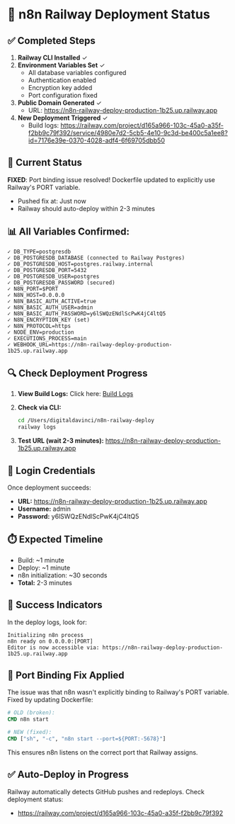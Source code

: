 # 🚀 n8n Railway Deployment Status

## ✅ Completed Steps

1. **Railway CLI Installed** ✓
2. **Environment Variables Set** ✓
   - All database variables configured
   - Authentication enabled
   - Encryption key added
   - Port configuration fixed
3. **Public Domain Generated** ✓
   - URL: https://n8n-railway-deploy-production-1b25.up.railway.app
4. **New Deployment Triggered** ✓
   - Build logs: https://railway.com/project/d165a966-103c-45a0-a35f-f2bb9c79f392/service/4980e7d2-5cb5-4e10-9c3d-be400c5a1ee8?id=7176e39e-0370-4028-adf4-6f69705dbb50

## 🔄 Current Status

**FIXED**: Port binding issue resolved! Dockerfile updated to explicitly use Railway's PORT variable.
- Pushed fix at: Just now
- Railway should auto-deploy within 2-3 minutes

## 📊 All Variables Confirmed:
```
✓ DB_TYPE=postgresdb
✓ DB_POSTGRESDB_DATABASE (connected to Railway Postgres)
✓ DB_POSTGRESDB_HOST=postgres.railway.internal
✓ DB_POSTGRESDB_PORT=5432
✓ DB_POSTGRESDB_USER=postgres
✓ DB_POSTGRESDB_PASSWORD (secured)
✓ N8N_PORT=$PORT
✓ N8N_HOST=0.0.0.0
✓ N8N_BASIC_AUTH_ACTIVE=true
✓ N8N_BASIC_AUTH_USER=admin
✓ N8N_BASIC_AUTH_PASSWORD=y6lSWQzENdlScPwK4jC4ltQ5
✓ N8N_ENCRYPTION_KEY (set)
✓ N8N_PROTOCOL=https
✓ NODE_ENV=production
✓ EXECUTIONS_PROCESS=main
✓ WEBHOOK_URL=https://n8n-railway-deploy-production-1b25.up.railway.app
```

## 🔍 Check Deployment Progress

1. **View Build Logs:**
   Click here: [Build Logs](https://railway.com/project/d165a966-103c-45a0-a35f-f2bb9c79f392/service/4980e7d2-5cb5-4e10-9c3d-be400c5a1ee8?id=7176e39e-0370-4028-adf4-6f69705dbb50)

2. **Check via CLI:**
   ```bash
   cd /Users/digitaldavinci/n8n-railway-deploy
   railway logs
   ```

3. **Test URL (wait 2-3 minutes):**
   https://n8n-railway-deploy-production-1b25.up.railway.app

## 🔑 Login Credentials

Once deployment succeeds:
- **URL:** https://n8n-railway-deploy-production-1b25.up.railway.app
- **Username:** admin
- **Password:** y6lSWQzENdlScPwK4jC4ltQ5

## ⏱️ Expected Timeline
- Build: ~1 minute
- Deploy: ~1 minute
- n8n initialization: ~30 seconds
- **Total:** 2-3 minutes

## 🎯 Success Indicators

In the deploy logs, look for:
```
Initializing n8n process
n8n ready on 0.0.0.0:[PORT]
Editor is now accessible via: https://n8n-railway-deploy-production-1b25.up.railway.app
```

## 🔧 Port Binding Fix Applied

The issue was that n8n wasn't explicitly binding to Railway's PORT variable. Fixed by updating Dockerfile:
```dockerfile
# OLD (broken):
CMD n8n start

# NEW (fixed):
CMD ["sh", "-c", "n8n start --port=${PORT:-5678}"]
```

This ensures n8n listens on the correct port that Railway assigns.

## ✅ Auto-Deploy in Progress

Railway automatically detects GitHub pushes and redeploys. Check deployment status:
- https://railway.com/project/d165a966-103c-45a0-a35f-f2bb9c79f392